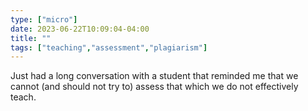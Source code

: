 ```yaml
---
type: ["micro"]
date: 2023-06-22T10:09:04-04:00
title: ""
tags: ["teaching","assessment","plagiarism"]
---
```

Just had a long conversation with a student that reminded me that we cannot (and should not try to) assess that which we do not effectively teach.

